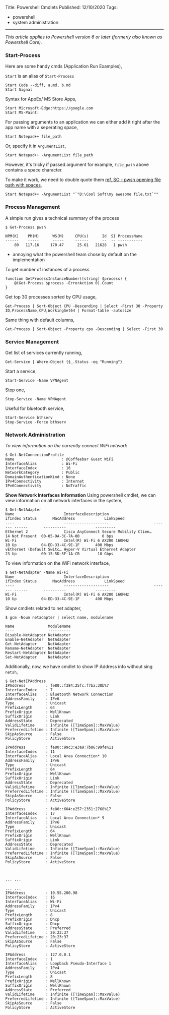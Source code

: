 Title: Powershell Cmdlets
Published: 12/10/2020
Tags:
  - powershell
  - system administration
---
*This article applies to Powershell version 6 or later (formerly also known as Powershell Core).*

### Start-Process
Here are some handy cmds (Application Run Examples),

`Start` is an alias of `Start-Process`

    Start Code --diff, a.md, b.md
    Start Signal

Syntax for AppEx/ MS Store Apps,

    Start Microsoft-Edge:https://google.com
    Start MS-Paint:

For passing arguments to an application we can either add it right after the app name with a seperating space,

    Start Notepad++ file_path

Or, specify it in `ArgumentList`,

    Start Notepad++ -ArgumentList file_path

However, it's tricky if passed argument for example, `file_path` above contains a space character.

To make it work, we need to double quote them [ref, SO - pwsh opening file path with spaces](https://stackoverflow.com/questions/22840882/powershell-opening-file-path-with-spaces),

    Start Notepad++ -ArgumentList "`"D:\Cool Soft\my awesome file.txt`""

### Process Management
A simple run gives a technical summary of the process

    $ Get-Process pwsh

    NPM(K)    PM(M)      WS(M)     CPU(s)      Id  SI ProcessName
    ------    -----      -----     ------      --  -- -----------
        80   117.16     170.47      25.61   21628   1 pwsh

 * annoying what the powershell team chose by default on the implementation

To get number of instances of a process

    function GetProcessInstanceNumber([string] $process) {
        @(Get-Process $process -ErrorAction 0).Count
    }


Get top 30 processes sorted by CPU usage,

    Get-Process | Sort-Object CPU -Descending | Select -First 30 -Property ID,ProcessName,CPU,WorkingSet64 | Format-table -autosize


Same thing with default columns,

    Get-Process | Sort-Object -Property cpu -Descending | Select -First 30

### Service Management
Get list of services currently running,

    Get-Service | Where-Object {$_.Status -eq "Running"}

Start a service,

    Start-Service -Name VPNAgent

Stop one,

    Stop-Service -Name VPNAgent

Useful for bluetooth service,

    Start-Service bthserv
    Stop-Service -Force bthserv


### Network Administration
*To view information on the currently connect WiFi network*

    $ Get-NetConnectionProfile
    Name                     : @Coffeebar Guest WiFi
    InterfaceAlias           : Wi-Fi
    InterfaceIndex           : 16
    NetworkCategory          : Public
    DomainAuthenticationKind : None
    IPv4Connectivity         : Internet
    IPv6Connectivity         : NoTraffic


**Show Network Interfaces Information**
Using powershell cmdlet, we can view information on all network interfaces in the system,

    $ Get-NetAdapter
    Name                      InterfaceDescription                    ifIndex Status       MacAddress             LinkSpeed
    ----                      --------------------                    ------- ------       ----------             ---------
    Ethernet 2                Cisco AnyConnect Secure Mobility Clien…      14 Not Present  00-05-9A-3C-7A-00          0 bps
    Wi-Fi                     Intel(R) Wi-Fi 6 AX200 160MHz                10 Up           04-ED-33-4C-9E-1F       400 Mbps
    vEthernet (Default Switc… Hyper-V Virtual Ethernet Adapter             23 Up           00-15-5D-5F-1A-CB        10 Gbps

To view information on the WiFi network interface,

    $ Get-NetAdapter -Name Wi-Fi
    Name                      InterfaceDescription                    ifIndex Status       MacAddress             LinkSpeed
    ----                      --------------------                    ------- ------       ----------             ---------
    Wi-Fi                     Intel(R) Wi-Fi 6 AX200 160MHz                10 Up           04-ED-33-4C-9E-1F       400 Mbps

Show cmdlets related to net adapter,

    $ gcm -Noun netadapter | select name, modulename

    Name               ModuleName
    ----               ----------
    Disable-NetAdapter NetAdapter
    Enable-NetAdapter  NetAdapter
    Get-NetAdapter     NetAdapter
    Rename-NetAdapter  NetAdapter
    Restart-NetAdapter NetAdapter
    Set-NetAdapter     NetAdapter

Additionally, now, we have cmdlet to show IP Address info without sing `netsh`,

    $ Get-NetIPAddress
    IPAddress         : fe80::f384:25fc:f7ba:30b%7
    InterfaceIndex    : 7
    InterfaceAlias    : Bluetooth Network Connection
    AddressFamily     : IPv6
    Type              : Unicast
    PrefixLength      : 64
    PrefixOrigin      : WellKnown
    SuffixOrigin      : Link
    AddressState      : Deprecated
    ValidLifetime     : Infinite ([TimeSpan]::MaxValue)
    PreferredLifetime : Infinite ([TimeSpan]::MaxValue)
    SkipAsSource      : False
    PolicyStore       : ActiveStore

    IPAddress         : fe80::99c3:e3a9:7b86:99fe%11
    InterfaceIndex    : 11
    InterfaceAlias    : Local Area Connection* 10
    AddressFamily     : IPv6
    Type              : Unicast
    PrefixLength      : 64
    PrefixOrigin      : WellKnown
    SuffixOrigin      : Link
    AddressState      : Deprecated
    ValidLifetime     : Infinite ([TimeSpan]::MaxValue)
    PreferredLifetime : Infinite ([TimeSpan]::MaxValue)
    SkipAsSource      : False
    PolicyStore       : ActiveStore

    IPAddress         : fe80::604:e257:2351:2768%17
    InterfaceIndex    : 17
    InterfaceAlias    : Local Area Connection* 9
    AddressFamily     : IPv6
    Type              : Unicast
    PrefixLength      : 64
    PrefixOrigin      : WellKnown
    SuffixOrigin      : Link
    AddressState      : Deprecated
    ValidLifetime     : Infinite ([TimeSpan]::MaxValue)
    PreferredLifetime : Infinite ([TimeSpan]::MaxValue)
    SkipAsSource      : False
    PolicyStore       : ActiveStore



    ... ...

    ... ...
    IPAddress         : 10.55.200.98
    InterfaceIndex    : 16
    InterfaceAlias    : Wi-Fi
    AddressFamily     : IPv4
    Type              : Unicast
    PrefixLength      : 8
    PrefixOrigin      : Dhcp
    SuffixOrigin      : Dhcp
    AddressState      : Preferred
    ValidLifetime     : 20:23:37
    PreferredLifetime : 20:23:37
    SkipAsSource      : False
    PolicyStore       : ActiveStore

    IPAddress         : 127.0.0.1
    InterfaceIndex    : 1
    InterfaceAlias    : Loopback Pseudo-Interface 1
    AddressFamily     : IPv4
    Type              : Unicast
    PrefixLength      : 8
    PrefixOrigin      : WellKnown
    SuffixOrigin      : WellKnown
    AddressState      : Preferred
    ValidLifetime     : Infinite ([TimeSpan]::MaxValue)
    PreferredLifetime : Infinite ([TimeSpan]::MaxValue)
    SkipAsSource      : False
    PolicyStore       : ActiveStore

